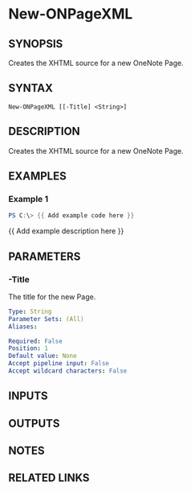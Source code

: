 # New-ONPageXML

## SYNOPSIS
Creates the XHTML source for a new OneNote Page.

## SYNTAX

```
New-ONPageXML [[-Title] <String>]
```

## DESCRIPTION
Creates the XHTML source for a new OneNote Page.

## EXAMPLES

### Example 1
```powershell
PS C:\> {{ Add example code here }}
```

{{ Add example description here }}

## PARAMETERS

### -Title
The title for the new Page.

```yaml
Type: String
Parameter Sets: (All)
Aliases:

Required: False
Position: 1
Default value: None
Accept pipeline input: False
Accept wildcard characters: False
```

## INPUTS

## OUTPUTS

## NOTES

## RELATED LINKS
